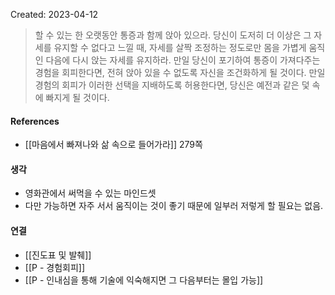 Created: 2023-04-12

>할 수 있는 한 오랫동안 통증과 함께 앉아 있으라. 당신이 도저히 더 이상은 그 자세를 유지할 수 없다고 느낄 때, 자세를 살짝 조정하는 정도로만 몸을 가볍게 움직인 다음에 다시 앉는 자세를 유지하라. 만일 당신이 포기하여 통증이 가져다주는 경험을 회피한다면, 전혀 앉아 있을 수 없도록 자신을 조건화하게 될 것이다. 만일 경험의 회피가 이러한 선택을 지배하도록 허용한다면, 당신은 예전과 같은 덫 속에 빠지게 될 것이다.

#### References
- [[마음에서 빠져나와 삶 속으로 들어가라]] 279쪽 

#### 생각
- 영화관에서 써먹을 수 있는 마인드셋
- 다만 가능하면 자주 서서 움직이는 것이 좋기 때문에 일부러 저렇게 할 필요는 없음. 

#### 연결
- [[진도표 및 발췌]]
- [[P - 경험회피]]
- [[P - 인내심을 통해 기술에 익숙해지면 그 다음부터는 몰입 가능]]
